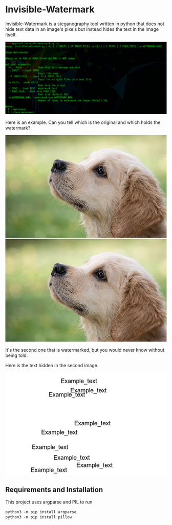 # Invisible-Watermark

Invisible-Watermark is a steganography tool written in python that does not hide text data in an image's pixels but instead hides the text in the image itself.

![Help](/assets/images/Help.png)

Here is an example. Can you tell which is the original and which holds the watermark?

![Original](/assets/images/dog-original-.png) ![Watermarked](/assets/images/dog-watermarked-.png)

It's the second one that is watermarked, but you would never know without being told.

Here is the text hidden in the second image.

![template](/assets/images/template.png)

## Requirements and Installation

This project uses argparse and PIL to run

```
python3 -m pip install argparse
python3 -m pip install pillow
```
